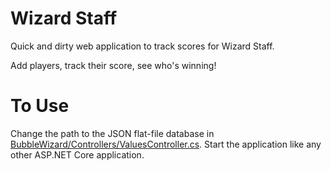 # Wizard Staff

Quick and dirty web application to track scores for Wizard Staff.

Add players, track their score, see who's winning!

# To Use

Change the path to the JSON flat-file database in [BubbleWizard/Controllers/ValuesController.cs](/BubbleWizard/Controllers/ValuesController.cs). Start the application like any other ASP.NET Core application.
